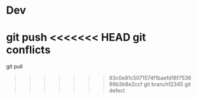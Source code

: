 # Dev
git push
<<<<<<< HEAD
git conflicts
=======
git pull
>>>>>>> 93c0e81c5071574f1baefd16f753699b3b8e2ccf
git branch12345
git defect
